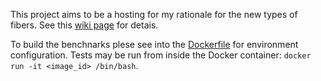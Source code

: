 This project aims to be a hosting for my rationale for the new types of fibers. See this [wiki page](https://github.com/victor-smirnov/green-fibers/wiki/Dialectics-of-fibers-and-coroutines-in-Cxx-and-successor-languages) for detais.

To build the benchnarks plese see into the [Dockerfile](https://github.com/victor-smirnov/green-fibers/blob/main/docker/Dockerfile) for environment configuration. Tests may be run from inside the Docker container: `docker run -it <image_id> /bin/bash`.
